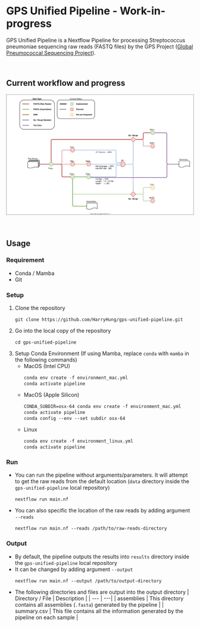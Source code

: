 # GPS Unified Pipeline - Work-in-progress

GPS Unified Pipeline is a Nextflow Pipeline for processing Streptococcus pneumoniae sequencing raw reads (FASTQ files) by the GPS Project ([Global Pneumococcal Sequencing Project](https://www.pneumogen.net/gps/)). 

&nbsp;
## Current workflow and progress
![Workflow](doc/workflow.drawio.svg)

&nbsp;
## Usage
### Requirement
- Conda / Mamba
- Git
### Setup
1. Clone the repository
    ```
    git clone https://github.com/HarryHung/gps-unified-pipeline.git
    ```
2. Go into the local copy of the repository
    ```
    cd gps-unified-pipeline
    ```
3. Setup Conda Environment (If using Mamba, replace `conda` with `mamba` in the following commands)
   - MacOS (Intel CPU)
     ```
     conda env create -f environment_mac.yml
     conda activate pipeline
     ```
   - MacOS (Apple Silicon)
     ```
     CONDA_SUBDIR=osx-64 conda env create -f environment_mac.yml
     conda activate pipeline
     conda config --env --set subdir osx-64
     ```
   - Linux
     ```
     conda env create -f environment_linux.yml
     conda activate pipeline
     ```

### Run
- You can run the pipeline without arguments/parameters. It will attempt to get the raw reads from the default location (`data` directory inside the `gps-unified-pipeline` local repository)
  ```
  nextflow run main.nf
  ```
- You can also specific the location of the raw reads by adding argument `--reads`
  ```
  nextflow run main.nf --reads /path/to/raw-reads-directory
  ```

### Output
- By default, the pipeline outputs the results into `results` directory inside the `gps-unified-pipeline` local repository
- It can be changed by adding argument `--output`
  ```
  nextflow run main.nf --output /path/to/output-directory
  ```
- The following directories and files are output into the output directory
  | Directory / File | Description |
  | --- | ---|
  | assemblies | This directory contains all assemblies (`.fasta`) generated by the pipeline |
  | summary.csv | This file contains all the information generated by the pipeline on each sample |